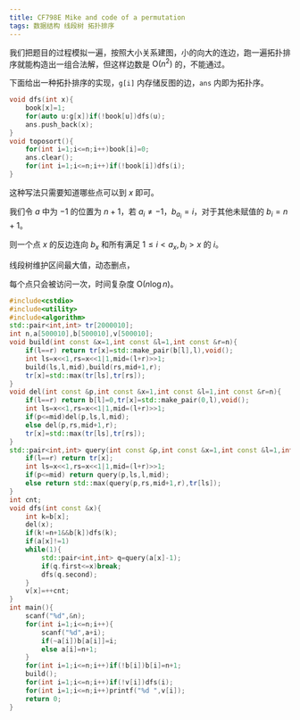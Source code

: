 ```yaml
---
title: CF798E Mike and code of a permutation
tags: 数据结构 线段树 拓扑排序
---
```


我们把题目的过程模拟一遍，按照大小关系建图，小的向大的连边，跑一遍拓扑排序就能构造出一组合法解，但这样边数是 $\mathrm O(n^2)$ 的，不能通过。

下面给出一种拓扑排序的实现，`g[i]` 内存储反图的边，`ans` 内即为拓扑序。

```cpp
void dfs(int x){
    book[x]=1;
    for(auto u:g[x])if(!book[u])dfs(u);
    ans.push_back(x);
}
void toposort(){
    for(int i=1;i<=n;i++)book[i]=0;
    ans.clear();
    for(int i=1;i<=n;i++)if(!book[i])dfs(i);
}
```

这种写法只需要知道哪些点可以到 $x$ 即可。

我们令 $a$ 中为 $-1$ 的位置为 $n+1$，若 $a_i\ne -1$，$b_{a_i}=i$，对于其他未赋值的 $b_i=n+1$。

则一个点 $x$ 的反边连向 $b_x$ 和所有满足 $1\le i<a_x,b_i>x$ 的 $i$。

线段树维护区间最大值，动态删点，

每个点只会被访问一次，时间复杂度 $\mathrm O(n\log n)$。

```cpp
#include<cstdio>
#include<utility>
#include<algorithm>
std::pair<int,int> tr[2000010];
int n,a[500010],b[500010],v[500010];
void build(int const &x=1,int const &l=1,int const &r=n){
	if(l==r) return tr[x]=std::make_pair(b[l],l),void();
	int ls=x<<1,rs=x<<1|1,mid=(l+r)>>1;
	build(ls,l,mid),build(rs,mid+1,r);
	tr[x]=std::max(tr[ls],tr[rs]);
}
void del(int const &p,int const &x=1,int const &l=1,int const &r=n){
	if(l==r) return b[l]=0,tr[x]=std::make_pair(0,l),void();
	int ls=x<<1,rs=x<<1|1,mid=(l+r)>>1;
	if(p<=mid)del(p,ls,l,mid);
	else del(p,rs,mid+1,r); 
	tr[x]=std::max(tr[ls],tr[rs]);
}
std::pair<int,int> query(int const &p,int const &x=1,int const &l=1,int const &r=n){
	if(l==r) return tr[x];
	int ls=x<<1,rs=x<<1|1,mid=(l+r)>>1;
	if(p<=mid) return query(p,ls,l,mid);
	else return std::max(query(p,rs,mid+1,r),tr[ls]);
}
int cnt;
void dfs(int const &x){
	int k=b[x]; 
	del(x);
	if(k!=n+1&&b[k])dfs(k);
	if(a[x]!=1)
	while(1){
		std::pair<int,int> q=query(a[x]-1);
		if(q.first<=x)break;
		dfs(q.second);
	}
	v[x]=++cnt;
} 
int main(){
	scanf("%d",&n);
	for(int i=1;i<=n;i++){
		scanf("%d",a+i);
		if(~a[i])b[a[i]]=i;
		else a[i]=n+1;
	}
	for(int i=1;i<=n;i++)if(!b[i])b[i]=n+1;
	build();
	for(int i=1;i<=n;i++)if(!v[i])dfs(i);
	for(int i=1;i<=n;i++)printf("%d ",v[i]);
	return 0;
} 
```

